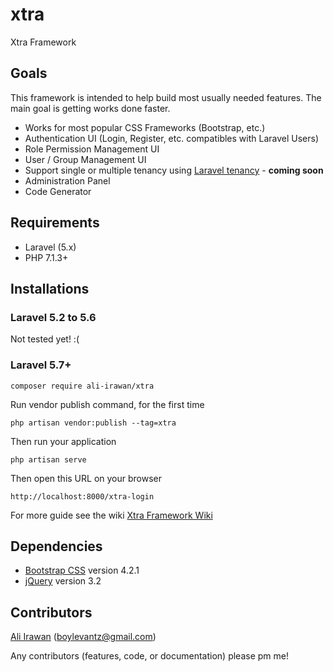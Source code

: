# xtra
Xtra Framework

## Goals
This framework is intended to help build most usually needed features. The main goal is getting works done faster.

* Works for most popular CSS Frameworks (Bootstrap, etc.)
* Authentication UI (Login, Register, etc. compatibles with Laravel Users)
* Role Permission Management UI
* User / Group Management UI
* Support single or multiple tenancy using [Laravel tenancy](https://github.com/hyn/multi-tenant) - **coming soon**
* Administration Panel
* Code Generator

## Requirements

* Laravel (5.x)
* PHP 7.1.3+

## Installations
### Laravel 5.2 to 5.6
Not tested yet! :(

### Laravel 5.7+
```
composer require ali-irawan/xtra
```
Run vendor publish command, for the first time
```
php artisan vendor:publish --tag=xtra
```
Then run your application
```
php artisan serve
```
Then open this URL on your browser
```
http://localhost:8000/xtra-login
```
For more guide see the wiki [Xtra Framework Wiki](https://github.com/ali-irawan/xtra/wiki)
## Dependencies

* [Bootstrap CSS](https://getbootstrap.com/) version 4.2.1
* [jQuery](https://jquery.com/) version 3.2

## Contributors
[Ali Irawan](https://github.com/ali-irawan) ([boylevantz@gmail.com](mailto:boylevantz@gmail.com))

Any contributors (features, code, or documentation) please pm me!
